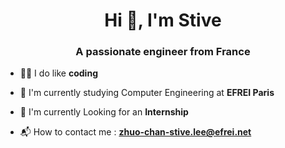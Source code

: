 <h1 align="center">Hi 👋, I'm Stive</h1>
<h3 align="center">A passionate engineer from France</h3>

- 👨‍💻 I do like **coding**

- 🌱 I'm currently studying Computer Engineering at **EFREI Paris**

- 🔭 I'm currently Looking for an **Internship**

- 📬 How to contact me : **zhuo-chan-stive.lee@efrei.net**
